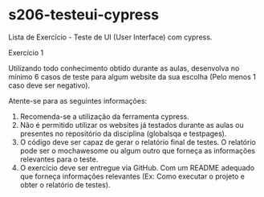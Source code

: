 # s206-testeui-cypress
Lista de Exercício - Teste de UI (User Interface) com cypress.

Exercício 1

Utilizando todo conhecimento obtido durante as aulas, desenvolva no mínimo 6 casos de teste para algum website da sua escolha (Pelo menos 1 caso deve ser negativo). 

Atente-se para as seguintes informações:
1. Recomenda-se a utilização da ferramenta cypress.
2. Não é permitido utilizar os websites já testados durante as aulas ou presentes no repositório da disciplina (globalsqa e testpages).
3. O código deve ser capaz de gerar o relatório final de testes. O relatório pode ser o mochawesome ou algum outro que forneça as informações relevantes para o teste.
4. O exercício deve ser entregue via GitHub. Com um README adequado que forneça informações relevantes (Ex: Como executar o projeto e obter o relatório de testes).
